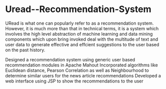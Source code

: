 # Uread--Recommendation-System
URead is what one can popularly refer to as a recommendation system. However, it is much more
than that in technical terms, it is a system which involves the high level abstraction of machine
learning and data mining components which upon bring invoked deal with the multitude of text
and user data to generate effective and effcient suggestions to the user based on the past history.

Designed a recommendation system using generic user based recommendation modules in Apache Mahout 
Incorporated algorithms like Euclidean distance, Pearson Correlation as well as Neighbourhood to determine similar users for the news article recommendations
Developed a web interface using JSP to show the recommendations to the user

